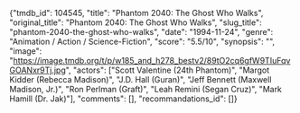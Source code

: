 {"tmdb_id": 104545, "title": "Phantom 2040: The Ghost Who Walks", "original_title": "Phantom 2040: The Ghost Who Walks", "slug_title": "phantom-2040-the-ghost-who-walks", "date": "1994-11-24", "genre": "Animation / Action / Science-Fiction", "score": "5.5/10", "synopsis": "", "image": "https://image.tmdb.org/t/p/w185_and_h278_bestv2/89tO2cq6gfW9TIuFqvGOANxr9Tj.jpg", "actors": ["Scott Valentine (24th Phantom)", "Margot Kidder (Rebecca Madison)", "J.D. Hall (Guran)", "Jeff Bennett (Maxwell Madison, Jr.)", "Ron Perlman (Graft)", "Leah Remini (Segan Cruz)", "Mark Hamill (Dr. Jak)"], "comments": [], "recommandations_id": []}